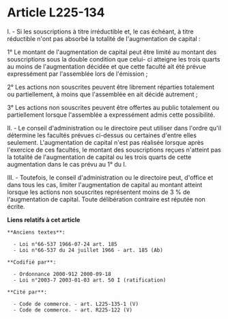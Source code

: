 # Article L225-134

I. - Si les souscriptions à titre irréductible et, le cas échéant, à titre réductible n'ont pas absorbé la totalité de
l'augmentation de capital :

1° Le montant de l'augmentation de capital peut être limité au montant des souscriptions sous la double condition que celui-
ci atteigne les trois quarts au moins de l'augmentation décidée et que cette faculté ait été prévue expressément par
l'assemblée lors de l'émission ;

2° Les actions non souscrites peuvent être librement réparties totalement ou partiellement, à moins que l'assemblée en ait
décidé autrement ;

3° Les actions non souscrites peuvent être offertes au public totalement ou partiellement lorsque l'assemblée a expressément
admis cette possibilité.

II. - Le conseil d'administration ou le directoire peut utiliser dans l'ordre qu'il détermine les facultés prévues ci-dessus
ou certaines d'entre elles seulement. L'augmentation de capital n'est pas réalisée lorsque après l'exercice de ces facultés,
le montant des souscriptions reçues n'atteint pas la totalité de l'augmentation de capital ou les trois quarts de cette
augmentation dans le cas prévu au 1° du I.

III. - Toutefois, le conseil d'administration ou le directoire peut, d'office et dans tous les cas, limiter l'augmentation de
capital au montant atteint lorsque les actions non souscrites représentent moins de 3 % de l'augmentation de capital. Toute
délibération contraire est réputée non écrite.

**Liens relatifs à cet article**

	**Anciens textes**:

	  - Loi n°66-537 1966-07-24 art. 185
	  - Loi n°66-537 du 24 juillet 1966 - art. 185 (Ab)

	**Codifié par**:

	  - Ordonnance 2000-912 2000-09-18
	  - Loi n°2003-7 2003-01-03 art. 50 I (ratification)

	**Cité par**:

	  - Code de commerce. - art. L225-135-1 (V)
	  - Code de commerce. - art. R225-122 (V)
